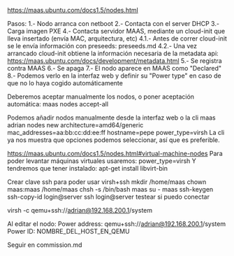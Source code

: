 https://maas.ubuntu.com/docs1.5/nodes.html

Pasos:
  1.- Nodo arranca con netboot
  2.- Contacta con el server DHCP
  3.- Carga imagen PXE
  4.- Contacta servidor MAAS, mediante un cloud-init que lleva insertado (envía MAC, arquitectura, etc)
    4.1.- Antes de correr cloud-init se le envía información con preseeds: preseeds.md
    4.2.- Una vez arrancado cloud-init obtiene la información necesaria de la metadata api: https://maas.ubuntu.com/docs/development/metadata.html
  5.- Se registra contra MAAS
  6.- Se apaga
  7.- El nodo aparece en MAAS como "Declared"
  8.- Podemos verlo en la interfaz web y definir su "Power type" en caso de que no lo haya cogido automáticamente






Deberemos aceptar manualmente los nodos, o poner aceptación automática:
maas <profile> nodes accept-all

Podemos añadir nodos manualmente desde la interfaz web o la cli
maas adrian nodes new architecture=amd64/generic mac_addresses=aa:bb:cc:dd:ee:ff hostname=pepe power_type=virsh
La cli ya nos muestra que opciones podemos seleccionar, así que es preferible.

https://maas.ubuntu.com/docs1.5/nodes.html#virtual-machine-nodes
Para poder levantar máquinas virtuales usaremos:
power_type=virsh
Y tendremos que tener instalado:
apt-get install libvirt-bin

Crear clave ssh para poder usar virsh+ssh
mkdir /home/maas
chown maas:maas /home/maas
chsh -s /bin/bash maas
su - maas
ssh-keygen
ssh-copy-id login@server
ssh login@server
  testear si puedo conectar

virsh -c qemu+ssh://adrian@192.168.200.1/system

Al editar el nodo:
Power address: qemu+ssh://adrian@192.168.200.1/system
Power ID: NOMBRE_DEL_HOST_EN_QEMU



Seguir en commission.md
